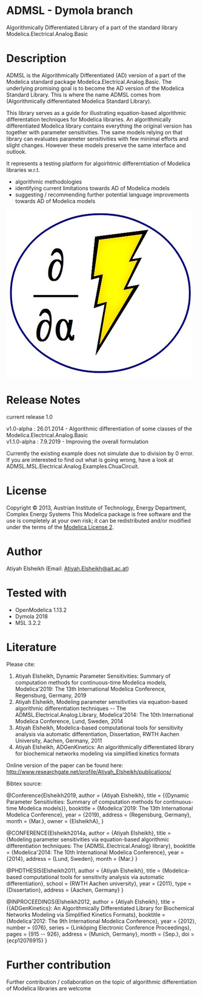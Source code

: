﻿ADMSL - Dymola branch
====================== 

Algorithmically Differentiated Library of a part of the standard library Modelica.Electrical.Analog.Basic 


Description
=========== 

ADMSL is the Algorithmically Differentiated (AD) version of a part of the Modelica standard package Modelica.Electrical.Analog.Basic. 
The underlying promising goal is to become the AD version of the Modelica Standard Library. This is where the name ADMSL comes from (Algorithmically differentiated Modelica Standard Library). 

This library serves as a guide for illustrating equation-based algorithmic differentation techniques for Modelica libraries. 
An algorithmically differentiated Modelica library contains everything the original version has together with parameter sensitivities. 
The same models relying on that library can evaluates parameter sensitivities with few minimal efforts and slight changes. However these models preserve the same interface and outlook.


It represents a testing platform for algoirhtmic differerntiation of Modelica libraries w.r.t.
  * algorithmic methodologies 
  * identifying current limitations towards AD of Modelica models  
  * suggesting / recommending further potential language improvements towards AD of Modelica models   

![logo](logo.jpg)


Release Notes 
============= 

current release 1.0 

v1.0-alpha : 26.01.2014 - Algorithmic differentiation of some classes of the Modelica.Electrical.Analog.Basic   
v1.1.0-alpha : 7.9.2019 - Improving the overall formulation 

Currently the existing example does not simulate due to division by 0 error. If you are interested to find out what 
is going wrong, have a look at ADMSL.MSL.Electrical.Analog.Examples.ChuaCircuit. 

License
=======

Copyright © 2013, Austrian Institute of Technology, Energy Department, Complex Energy Systems
This Modelica package is free software and the use is completely at your own risk;
it can be redistributed and/or modified under the terms of the [Modelica License 2](https://modelica.org/licenses/ModelicaLicense2).

Author 
======

Atiyah Elsheikh (Email: Atiyah.Elsheikh@ait.ac.at)  


Tested with
===========

- OpenModelica 1.13.2 
- Dymola 2018  
- MSL 3.2.2


Literature
==========

Please cite: 

1. Atiyah Elsheikh, Dynamic Parameter Sensitivities: Summary of computation methods for continuous-time Modelica models, Modelica'2019: The 13th International Modelica Conference, Regensburg, Germany, 2019
2. Atiyah Elsheikh, Modeling parameter sensitivities via equation-based algorithmic differentiation techniques -- The ADMSL.Electrical.Analog.Library,
Modelica'2014: The 10th International Modelica Conference, Lund, Sweden, 2014 
3. Atiyah Elsheikh, Modelica-based computational tools for sensitivity analysis via automatic differentiation, Dissertation, RWTH Aachen University, Aachen, Germany, 2011 
4. Atiyah Elsheikh, ADGenKinetics: An algorithmically differentiated library for biochemical networks modeling via simplified kinetics formats


Online version of the paper can be found here: 
http://www.researchgate.net/profile/Atiyah_Elsheikh/publications/ 

Bibtex source: 

@Conference{Elsheikh2019,
  author        = {Atiyah Elsheikh},
  title         = {{Dynamic Parameter Sensitivities: Summary of computation methods for continuous-time Modelica models}},
  booktitle     = {Modelica'2019: The 13th International Modelica Conference},
  year          = {2019},
  address       = {Regensburg, Germany},
  month         = {Mar.},
  owner         = {ElsheikhA},
}

@CONFERENCE{Elsheikh2014a,
  author = {Atiyah Elsheikh},
  title = {Modeling parameter sensitivities via equation-based algorithmic differentiation techniques: The {ADMSL.Electrical.Analog} library},
  booktitle = {Modelica'2014: The 10th International Modelica Conference},
  year = {2014},
  address = {Lund, Sweden},
  month = {Mar.}
}


@PHDTHESIS{Elsheikh2011,
author = {Atiyah Elsheikh},
title = {Modelica-based computational tools for sensitivity analysis via automatic differentiation},
school = {RWTH Aachen university},
year = {2011},
type = {Dissertation},
address = {Aachen, Germany}
}

@INPROCEEDINGS{Elsheikh2012,
author = {Atiyah Elsheikh},
title = {{ADGenKinetics}: An Algorithmically Differentiated Library for Biochemical Networks Modeling via Simplified Kinetics Formats},
booktitle = {Modelica'2012: The 9th International Modelica Conference},
year = {2012},
number = {076},
series = {Linköping Electronic Conference Proceedings},
pages = {915 -- 926},
address = {Munich, Germany},
month = {Sep.},
doi = {ecp12076915}
}


Further contribution
====================

Further contribution / collaboration on the topic of algorithmic differentiation of Modelica libraries are welcome   